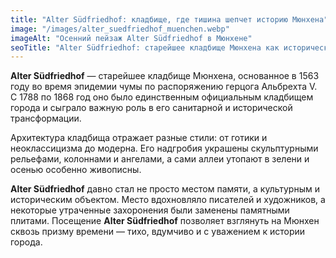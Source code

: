 ```yaml
---
title: "Alter Südfriedhof: кладбище, где тишина шепчет историю Мюнхена"
image: "/images/alter_suedfriedhof_muenchen.webp"
imageAlt: "Осенний пейзаж Alter Südfriedhof в Мюнхене"
seoTitle: "Alter Südfriedhof: старейшее кладбище Мюнхена как исторический памятник"
---
```


**Alter Südfriedhof** — старейшее кладбище Мюнхена, основанное в 1563 году во время эпидемии чумы по распоряжению герцога Альбрехта V. С 1788 по 1868 год оно было единственным официальным кладбищем города и сыграло важную роль в его санитарной и исторической трансформации.

Архитектура кладбища отражает разные стили: от готики и неоклассицизма до модерна. Его надгробия украшены скульптурными рельефами, колоннами и ангелами, а сами аллеи утопают в зелени и осенью особенно живописны. 

**Alter Südfriedhof** давно стал не просто местом памяти, а культурным и историческим объектом. Место вдохновляло писателей и художников, а некоторые утраченные захоронения были заменены памятными плитами. Посещение **Alter Südfriedhof** позволяет взглянуть на Мюнхен сквозь призму времени — тихо, вдумчиво и с уважением к истории города.